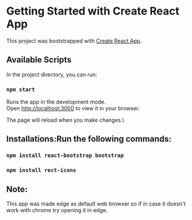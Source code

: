 # Getting Started with Create React App

This project was bootstrapped with [Create React App](https://github.com/facebook/create-react-app).

## Available Scripts

In the project directory, you can run:

### `npm start`

Runs the app in the development mode.\
Open [http://localhost:3000](http://localhost:3000) to view it in your browser.

The page will reload when you make changes.\

## Installations:Run the following commands:

### `npm install react-bootstrap bootstrap`
### `npm install rect-icons`

## Note:
This app was made edge as default web browser so if in case it doesn't work with chrome try opening it in edge.
